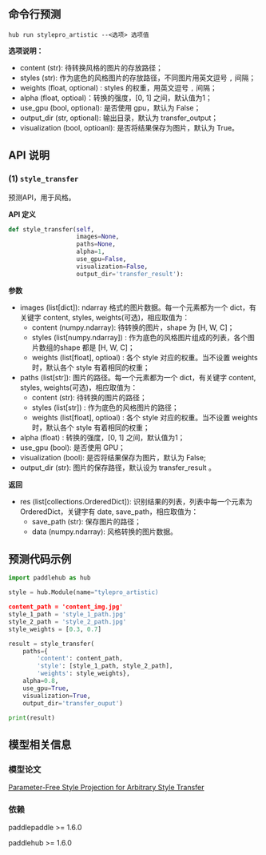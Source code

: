 ## 命令行预测

```
hub run stylepro_artistic --<选项> 选项值 
```

**选项说明：**

* content (str): 待转换风格的图片的存放路径；
* styles (str): 作为底色的风格图片的存放路径，不同图片用英文逗号 `,` 间隔；
* weights (float, optional) : styles 的权重，用英文逗号 `,` 间隔；
* alpha (float, optioal)：转换的强度，[0, 1] 之间，默认值为1；
* use\_gpu (bool, optional): 是否使用 gpu，默认为 False；
* output\_dir (str, optional): 输出目录，默认为 transfer\_output；
* visualization (bool, optioanl): 是否将结果保存为图片，默认为 True。

## API 说明

### (1) `style_transfer`

预测API，用于风格。

**API 定义**

```python
def style_transfer(self,
                   images=None,
                   paths=None,
                   alpha=1,
                   use_gpu=False,
                   visualization=False,
                   output_dir='transfer_result'):
```

**参数**

* images (list[dict]): ndarray 格式的图片数据。每一个元素都为一个 dict，有关键字 content, styles, weights(可选)，相应取值为：
    * content (numpy.ndarray): 待转换的图片，shape 为 [H, W, C]；
    * styles (list[numpy.ndarray]) : 作为底色的风格图片组成的列表，各个图片数组的shape 都是 [H, W, C]；
    * weights (list[float], optioal) : 各个 style 对应的权重。当不设置 weights 时，默认各个 style 有着相同的权重；
* paths (list[str]): 图片的路径。每一个元素都为一个 dict，有关键字 content, styles, weights(可选)，相应取值为：
    * content (str): 待转换的图片的路径；
    * styles (list[str]) : 作为底色的风格图片的路径；
    * weights (list[float], optioal) : 各个 style 对应的权重。当不设置 weights 时，默认各个 style 有着相同的权重；
* alpha (float) : 转换的强度，[0, 1] 之间，默认值为1；
* use\_gpu (bool): 是否使用 GPU；
* visualization (bool): 是否将结果保存为图片，默认为 False;
* output\_dir (str): 图片的保存路径，默认设为 transfer\_result 。

**返回**

* res (list[collections.OrderedDict]): 识别结果的列表，列表中每一个元素为 OrderedDict，关键字有 date, save_path，相应取值为：
  * save\_path (str): 保存图片的路径；
  * data (numpy.ndarray): 风格转换的图片数据。

## 预测代码示例

```python
import paddlehub as hub

style = hub.Module(name="tylepro_artistic)

content_path = 'content_img.jpg'
style_1_path = 'style_1_path.jpg'
style_2_path = 'style_2_path.jpg'
style_weights = [0.3, 0.7]

result = style_transfer(
    paths={
        'content': content_path,
        'style': [style_1_path, style_2_path],
        'weights': style_weights},
    alpha=0.8,
    use_gpu=True,
    visualization=True,
    output_dir='transfer_ouput')

print(result)
```

## 模型相关信息

### 模型论文

[Parameter-Free Style Projection for Arbitrary Style Transfer](https://arxiv.org/abs/2003.07694)

### 依赖

paddlepaddle >= 1.6.0

paddlehub >= 1.6.0

